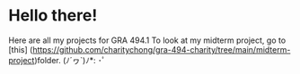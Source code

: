 # Hello there!

Here are all my projects for GRA 494.1
To look at my midterm project, go to [this] (https://github.com/charitychong/gra-494-charity/tree/main/midterm-project)folder.
(ﾉ´ヮ`)ﾉ*: ･ﾟ
